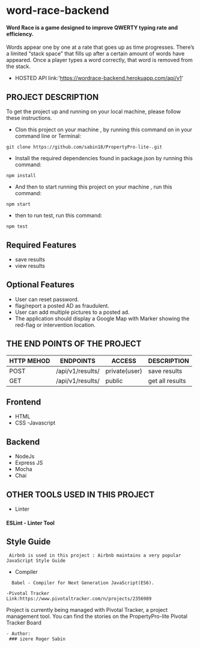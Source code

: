 # word-race-backend

#### Word Race is a game designed to improve QWERTY typing rate and efficiency. 
Words appear one by one at a rate that goes up as time progresses. There’s a limited “stack 
space” that fills up after a certain amount of words have appeared. Once a player types 
a word correctly, that word is removed from the stack.

- HOSTED API link:'https://wordrace-backend.herokuapp.com/api/v1'

## PROJECT DESCRIPTION


To get the project up and running on your local machine, please follow these instructions.

- Clon this project on your machine , by running this command on in your command line or Terminal:
 ```
 git clone https://github.com/sabin18/PropertyPro-lite-.git
 
 ````
 - Install the required dependencies found in package.json by running this command:
 ```
 npm install
 ```
 
 - And then to start running  this project on your machine , run this command:
 ```
 npm start
 ```
 - then to run test, run this command:
 ````
 npm test
 `````
 ## Required Features
 
 - save results
 - view results

## Optional Features

  - User can reset password.
  - flag/report a posted AD as fraudulent. 
  - User can add multiple pictures to a posted ad. 
  - The application should display a Google Map with Marker showing the red-flag or intervention location. 
  
## THE END POINTS OF THE PROJECT
 
| HTTP MEHOD | ENDPOINTS                       | ACCESS                       | DESCRIPTION                           |
|------------|---------------------------------|------------------------------|---------------------------------------|
| POST       | /api/v1/results/                | private(user)                | save results                        |
| GET        | /api/v1/results/                | public                       | get all results                     |

  
## Frontend

 - HTML
 - CSS -Javascript

## Backend

 - NodeJs
 - Express JS
 - Mocha
 - Chai
 ## OTHER TOOLS USED IN THIS PROJECT
 

- Linter
 #### ESLint - Linter Tool

## Style Guide
```
 Airbnb is used in this project : Airbnb maintains a very popular JavaScript Style Guide
````
- Compiler
```
  Babel - Compiler for Next Generation JavaScript(ES6).
```
```
-Pivotal Tracker  Link:https://www.pivotaltracker.com/n/projects/2356989
```
Project is currently being managed with Pivotal Tracker, a project management tool. You can find the stories on the PropertyPro-lite Pivotal Tracker Board
```
- Author:
 ### izere Roger Sabin 
